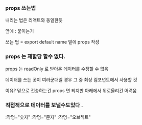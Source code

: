 ### props 쓰는법 

내리는 법은 리액트와 동일한듯 

앞에 : 붙이는거 

쓰는 법 = export default name 밑에 
props 작성 

<script>
    export default {
        name : 'dd',
        props: {
            받은props : 데이터형식,
            받은props : Array / Number /String/ 이부분은 틀려도 에러는 안뜨지만 디버깅 용도

        }
    },
    methods:{

    }
</script>



### props 는 재할당 할수 없다. 

props 는 readOnly 로 받아온 데이터를 수정할 수 없음 

데이터를 쓰는 곳이 여러군대일 경우 그 중 최상 컴포넌트에서 사용할 것 

이유? 밑으로 전송하는건 props 면 되지만 아래에서 위로올리긴 어려움 


### 직접적으로 데이터를 보낼수도있다 .


:작명="숫자"  :작명="문자"  :작명="오브젝트"

 
